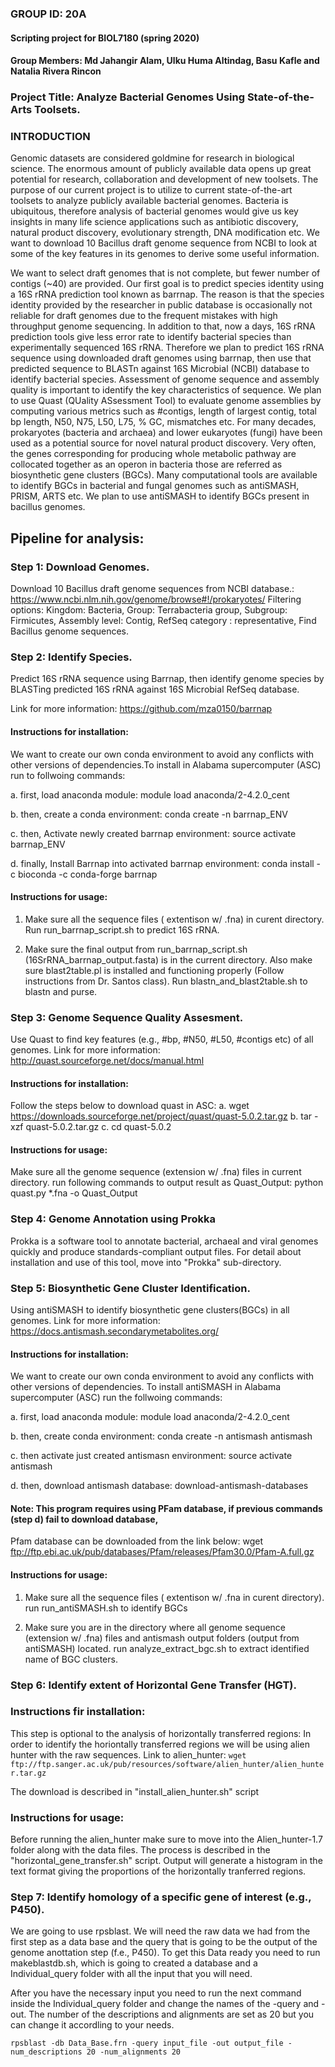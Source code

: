 ### GROUP ID: 20A
#### Scripting project for BIOL7180 (spring 2020)
#### Group Members: Md Jahangir Alam, Ulku Huma Altindag, Basu Kafle and Natalia Rivera Rincon
### Project Title: Analyze Bacterial Genomes Using State-of-the-Arts Toolsets.


### INTRODUCTION
Genomic datasets are considered goldmine for research in biological science. The enormous amount of publicly available data opens up great potential for research, collaboration and development of new toolsets. The purpose of our current project is to utilize to current state-of-the-art toolsets to analyze publicly available bacterial genomes. Bacteria is ubiquitous, therefore analysis of bacterial genomes would give us key insights in many life science applications such as antibiotic discovery, natural product discovery, evolutionary strength, DNA modification etc. We want to download 10 Bacillus draft genome sequence from NCBI to look at some of the key features in its genomes to derive some useful information.

We want to select draft genomes that is not complete, but fewer number of contigs (~40) are provided. Our first goal is to predict species identity using a 16S rRNA prediction tool known as barrnap. The reason is that the species identity provided by the researcher in public database is occasionally not reliable for draft genomes due to the frequent mistakes with high throughput genome sequencing. In addition to that, now a days, 16S rRNA prediction tools give less error rate to identify bacterial species than experimentally sequenced 16S rRNA. Therefore we plan to predict 16S rRNA sequence using downloaded draft genomes using barrnap, then use that predicted sequence to BLASTn against 16S Microbial (NCBI) database to identify bacterial species. Assessment of genome sequence and assembly quality is important to identify the key characteristics of sequence. We plan to use Quast (QUality ASsessment Tool) to evaluate genome assemblies by computing various metrics such as #contigs, length of largest contig, total bp length, N50, N75, L50, L75, % GC, mismatches etc. For many decades, prokaryotes (bacteria and archaea) and lower eukaryotes (fungi) have been used as a potential source for novel natural product discovery. Very often, the genes corresponding for producing whole metabolic pathway are collocated together as an operon in bacteria those are referred as biosynthetic gene clusters (BGCs). Many computational tools are available to identify BGCs in bacterial and fungal genomes such as antiSMASH, PRISM, ARTS etc. We plan to use antiSMASH to identify BGCs present in bacillus genomes.
 

 ## Pipeline for analysis:

### Step 1: Download Genomes.
Download 10 Bacillus draft genome sequences from NCBI database.: https://www.ncbi.nlm.nih.gov/genome/browse#!/prokaryotes/
Filtering options: Kingdom: Bacteria, Group: Terrabacteria group, Subgroup: Firmicutes, Assembly level: Contig, RefSeq category : representative, Find Bacillus genome sequences.

### Step 2: Identify Species.
Predict 16S rRNA sequence using Barrnap, then identify genome species by BLASTing predicted 16S rRNA against 16S Microbial RefSeq database.

Link for more information: https://github.com/mza0150/barrnap

#### Instructions for installation:
We want to create our own conda environment to avoid any conflicts with other versions of dependencies.To install in Alabama supercomputer (ASC) run to follwoing commands:

a. first, load anaconda module: 
module load anaconda/2-4.2.0_cent

b. then, create a conda environment: 
conda create -n barrnap_ENV

c. then, Activate newly created barrnap environment: 
source activate barrnap_ENV

d. finally, Install Barrnap into activated barrnap environment: 
conda install -c bioconda -c conda-forge barrnap

#### Instructions for usage: 
1. Make sure all the sequence files ( extentison w/ .fna) in curent directory.
Run run_barrnap_script.sh to predict 16S rRNA. 

2. Make sure the final output from run_barrnap_script.sh (16SrRNA_barrnap_output.fasta) is in the current directory. Also make sure blast2table.pl is installed and functioning properly (Follow instructions from Dr. Santos class).
Run blastn_and_blast2table.sh to blastn and purse.

### Step 3: Genome Sequence Quality Assesment.
Use Quast to find key features (e.g., #bp, #N50, #L50, #contigs etc) of all genomes.
Link for more information: http://quast.sourceforge.net/docs/manual.html

#### Instructions for installation:
Follow the steps below to download quast in ASC: 
a. wget https://downloads.sourceforge.net/project/quast/quast-5.0.2.tar.gz 
b. tar -xzf quast-5.0.2.tar.gz 
c. cd quast-5.0.2 

#### Instructions for usage:
Make sure all the genome sequence (extension w/ .fna) files in current directory.
run following commands to output result as Quast_Output:
python quast.py *.fna -o Quast_Output

### Step 4: Genome Annotation using Prokka
Prokka is a software tool to annotate bacterial, archaeal and viral genomes quickly and produce standards-compliant output files.
For detail about installation and use of this tool, move into "Prokka" sub-directory.

### Step 5: Biosynthetic Gene Cluster Identification.
Using antiSMASH to identify biosynthetic gene clusters(BGCs) in all genomes.
Link for more information: https://docs.antismash.secondarymetabolites.org/

#### Instructions for installation:
We want to create our own conda environment to avoid any conflicts with other versions of dependencies. To install antiSMASH in Alabama supercomputer (ASC) run the follwoing commands:

a. first, load anaconda module: 
module load anaconda/2-4.2.0_cent

b. then, create conda environment: 
conda create -n antismash antismash

c. then activate just created antismasn environment: 
source activate antismash

d. then, download antismash database: 
download-antismash-databases

#### Note: This program requires using PFam database, if previous commands (step d) fail to download database,
Pfam database can be downloaded from the link below: wget ftp://ftp.ebi.ac.uk/pub/databases/Pfam/releases/Pfam30.0/Pfam-A.full.gz

#### Instructions for usage:
1. Make sure all the sequence files ( extentison w/ .fna in curent directory).
run run_antiSMASH.sh to identify BGCs

2. Make sure you are in the directory where all genome sequence (extension w/ .fna) files and antismash output folders (output from antiSMASH) located.
run analyze_extract_bgc.sh to extract identified name of BGC clusters.

### Step 6: Identify extent of Horizontal Gene Transfer (HGT).

### Instructions fir installation:
This step is optional to the analysis of horizontally transferred regions:
In order to identify the horiontally transferred regions we will be using alien hunter with the raw sequences. 
Link to alien_hunter: ```wget ftp://ftp.sanger.ac.uk/pub/resources/software/alien_hunter/alien_hunter.tar.gz```

The download is described in "install_alien_hunter.sh" script

### Instructions for usage:
Before running the alien_hunter make sure to move into the Alien_hunter-1.7 folder along with the data files. The process is described in the "horizontal_gene_transfer.sh" script.
Output will generate a histogram in the text format giving the proportions of the horizontally tranferred regions. 


### Step 7: Identify homology of a specific gene of interest (e.g., P450).
We are going to use rpsblast. We will need the raw data we had from the first step as a data base and the query that is going to be the output of the genome anottation step (f.e., P450). To get this Data ready you need to run makeblastdb.sh, which is going to created a database and a Individual_query folder with all the input that you will need. 

After you have the necessary input you need to run the next command inside the Individual_query folder and change the names of the -query and -out. The number of the descriptions and alignments are set as 20 but you can change it accordling to your needs. 

```rpsblast -db Data_Base.frn -query input_file -out output_file -num_descriptions 20 -num_alignments 20```
